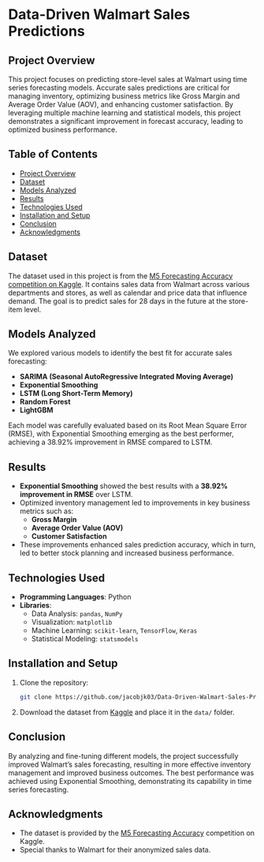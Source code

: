 # Data-Driven Walmart Sales Predictions

## Project Overview

This project focuses on predicting store-level sales at Walmart using time series forecasting models. Accurate sales predictions are critical for managing inventory, optimizing business metrics like Gross Margin and Average Order Value (AOV), and enhancing customer satisfaction. By leveraging multiple machine learning and statistical models, this project demonstrates a significant improvement in forecast accuracy, leading to optimized business performance.

## Table of Contents
- [Project Overview](#project-overview)
- [Dataset](#dataset)
- [Models Analyzed](#models-analyzed)
- [Results](#results)
- [Technologies Used](#technologies-used)
- [Installation and Setup](#installation-and-setup)
- [Conclusion](#conclusion)
- [Acknowledgments](#acknowledgments)

## Dataset

The dataset used in this project is from the [M5 Forecasting Accuracy competition on Kaggle](https://www.kaggle.com/competitions/m5-forecasting-accuracy). It contains sales data from Walmart across various departments and stores, as well as calendar and price data that influence demand. The goal is to predict sales for 28 days in the future at the store-item level.

## Models Analyzed

We explored various models to identify the best fit for accurate sales forecasting:
- **SARIMA (Seasonal AutoRegressive Integrated Moving Average)**
- **Exponential Smoothing**
- **LSTM (Long Short-Term Memory)**
- **Random Forest**
- **LightGBM**

Each model was carefully evaluated based on its Root Mean Square Error (RMSE), with Exponential Smoothing emerging as the best performer, achieving a 38.92% improvement in RMSE compared to LSTM.

## Results

- **Exponential Smoothing** showed the best results with a **38.92% improvement in RMSE** over LSTM.
- Optimized inventory management led to improvements in key business metrics such as:
  - **Gross Margin**
  - **Average Order Value (AOV)**
  - **Customer Satisfaction**
- These improvements enhanced sales prediction accuracy, which in turn, led to better stock planning and increased business performance.

## Technologies Used

- **Programming Languages**: Python
- **Libraries**: 
  - Data Analysis: `pandas`, `NumPy`
  - Visualization: `matplotlib`
  - Machine Learning: `scikit-learn`, `TensorFlow`, `Keras`
  - Statistical Modeling: `statsmodels`
  
## Installation and Setup

1. Clone the repository:
    ```bash
    git clone https://github.com/jacobjk03/Data-Driven-Walmart-Sales-Predictions.git
    ```

2. Download the dataset from [Kaggle](https://www.kaggle.com/competitions/m5-forecasting-accuracy) and place it in the `data/` folder.


## Conclusion

By analyzing and fine-tuning different models, the project successfully improved Walmart’s sales forecasting, resulting in more effective inventory management and improved business outcomes. The best performance was achieved using Exponential Smoothing, demonstrating its capability in time series forecasting.

## Acknowledgments

- The dataset is provided by the [M5 Forecasting Accuracy](https://www.kaggle.com/competitions/m5-forecasting-accuracy) competition on Kaggle.
- Special thanks to Walmart for their anonymized sales data.
